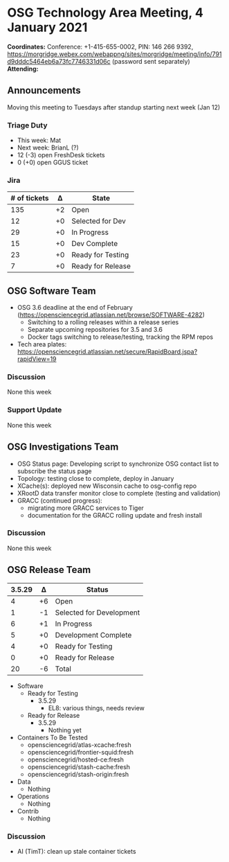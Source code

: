 # OSG Technology Area Meeting,  4 January 2021

**Coordinates:** Conference: +1-415-655-0002, PIN: 146 266 9392, <https://morgridge.webex.com/webappng/sites/morgridge/meeting/info/791d9dddc5464eb6a73fc7746331d06c> (password sent separately)  
**Attending:**   


## Announcements

Moving this meeting to Tuesdays after standup starting next week (Jan 12)  


### Triage Duty

-   This week: Mat
-   Next week: BrianL (?)
-   12 (-3) open FreshDesk tickets
-   0 (+0) open GGUS ticket


### Jira

| # of tickets | &Delta; | State             |
|------------ |------- |----------------- |
| 135          | +2      | Open              |
| 12           | +0      | Selected for Dev  |
| 29           | +0      | In Progress       |
| 15           | +0      | Dev Complete      |
| 23           | +0      | Ready for Testing |
| 7            | +0      | Ready for Release |


## OSG Software Team

-   OSG 3.6 deadline at the end of February (<https://opensciencegrid.atlassian.net/browse/SOFTWARE-4282>)  
    -   Switching to a rolling releases within a release series
    -   Separate upcoming repositories for 3.5 and 3.6
    -   Docker tags switching to release/testing, tracking the RPM repos
-   Tech area plates: <https://opensciencegrid.atlassian.net/secure/RapidBoard.jspa?rapidView=19>


### Discussion

None this week  


### Support Update

None this week  


## OSG Investigations Team

-   OSG Status page: Developing script to synchronize OSG contact list to subscribe the status page
-   Topology: testing close to complete, deploy in January
-   XCache(s): deployed new Wisconsin cache to osg-config repo
-   XRootD data transfer monitor close to complete (testing and validation)
-   GRACC (continued progress):  
    -   migrating more GRACC services to Tiger
    -   documentation for the GRACC rolling update and fresh install


### Discussion

None this week  


## OSG Release Team

| 3.5.29 | &Delta; | Status                   |
| ------ | ------- | ------------------------ |
| 4      | +6      | Open                     |
| 1      | -1      | Selected for Development |
| 6      | +1      | In Progress              |
| 5      | +0      | Development Complete     |
| 4      | +0      | Ready for Testing        |
| 0      | +0      | Ready for Release        |
| 20     | -6      | Total                    |

-   Software  
    -   Ready for Testing  
        -   3.5.29  
            -   EL8: various things, needs review
    -   Ready for Release  
        -   3.5.29  
            -   Nothing yet
-   Containers To Be Tested  
    -   opensciencegrid/atlas-xcache:fresh
    -   opensciencegrid/frontier-squid:fresh
    -   opensciencegrid/hosted-ce:fresh
    -   opensciencegrid/stash-cache:fresh
    -   opensciencegrid/stash-origin:fresh
-   Data  
    -   Nothing
-   Operations  
    -   Nothing
-   Contrib  
    -   Nothing


### Discussion

-   AI (TimT): clean up stale container tickets
